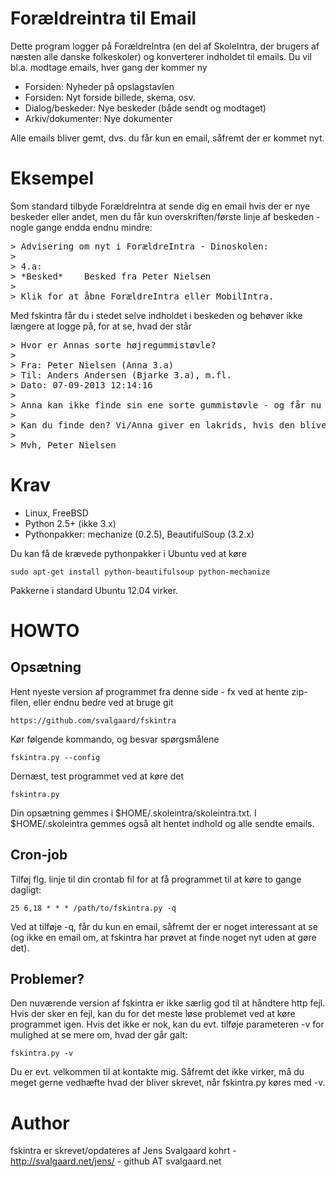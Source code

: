 Forældreintra til Email
=======================

Dette program logger på ForældreIntra (en del af SkoleIntra, der
brugers af næsten alle danske folkeskoler) og konverterer indholdet
til emails. Du vil bl.a. modtage emails, hver gang der kommer ny

* Forsiden: Nyheder på opslagstavlen
* Forsiden: Nyt forside billede, skema, osv.
* Dialog/beskeder: Nye beskeder (både sendt og modtaget)
* Arkiv/dokumenter: Nye dokumenter

Alle emails bliver gemt, dvs. du får kun en email, såfremt der er kommet nyt.

Eksempel
========

Som standard tilbyde ForældreIntra at sende dig en email hvis der er
nye beskeder eller andet, men du får kun overskriften/første linje af
beskeden - nogle gange endda endnu mindre:

<pre>
> Advisering om nyt i ForældreIntra - Dinoskolen:
>
> 4.a:
> *Besked*    Besked fra Peter Nielsen
>
> Klik for at åbne ForældreIntra eller MobilIntra.
</pre>

Med fskintra får du i stedet selve indholdet i beskeden og behøver
ikke længere at logge på, for at se, hvad der står

<pre>
> Hvor er Annas sorte højregummistøvle?
>
> Fra: Peter Nielsen (Anna 3.a)
> Til: Anders Andersen (Bjarke 3.a), m.fl.
> Dato: 07-09-2013 12:14:16
>
> Anna kan ikke finde sin ene sorte gummistøvle - og får nu våde fødder.
>
> Kan du finde den? Vi/Anna giver en lakrids, hvis den bliver fundet og bragt til hende i 3.a
>
> Mvh, Peter Nielsen
</pre>

Krav
====

* Linux, FreeBSD
* Python 2.5+ (ikke 3.x)
* Pythonpakker: mechanize (0.2.5), BeautifulSoup (3.2.x)

Du kan få de krævede pythonpakker i Ubuntu ved at køre

    sudo apt-get install python-beautifulsoup python-mechanize

Pakkerne i standard Ubuntu 12.04 virker.

HOWTO
=====

Opsætning
---------

Hent nyeste version af programmet fra denne side - fx ved at hente
zip-filen, eller endnu bedre ved at bruge git

    https://github.com/svalgaard/fskintra

Kør følgende kommando, og besvar spørgsmålene

    fskintra.py --config

Dernæst, test programmet ved at køre det

    fskintra.py

Din opsætning gemmes i $HOME/.skoleintra/skoleintra.txt.
I $HOME/.skoleintra gemmes også alt hentet indhold og alle sendte emails.

Cron-job
--------

Tilføj flg. linje til din crontab fil for at få programmet til at køre
to gange dagligt:

    25 6,18 * * * /path/to/fskintra.py -q

Ved at tilføje -q, får du kun en email, såfremt der er noget
interessant at se (og ikke en email om, at fskintra har prøvet at
finde noget nyt uden at gøre det).

Problemer?
----------

Den nuværende version af fskintra er ikke særlig god til at håndtere
http fejl. Hvis der sker en fejl, kan du for det meste løse problemet
ved at køre programmet igen. Hvis det ikke er nok, kan du evt. tilføje
parameteren -v for mulighed at se mere om, hvad der går galt:

    fskintra.py -v

Du er evt. velkommen til at kontakte mig. Såfremt det ikke virker, må
du meget gerne vedhæfte hvad der bliver skrevet, når fskintra.py køres
med -v.

Author
======

fskintra er skrevet/opdateres af
Jens Svalgaard kohrt - http://svalgaard.net/jens/ - github AT svalgaard.net
